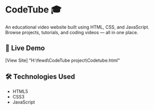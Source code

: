 # CodeTube 🎓
An educational video website built using HTML, CSS, and JavaScript.  
Browse projects, tutorials, and coding videos — all in one place.

## 🚀 Live Demo
[View Site] 
"H:\fewd\CodeTube project\Codetube.html"


## 🛠️ Technologies Used
- HTML5  
- CSS3  
- JavaScript
